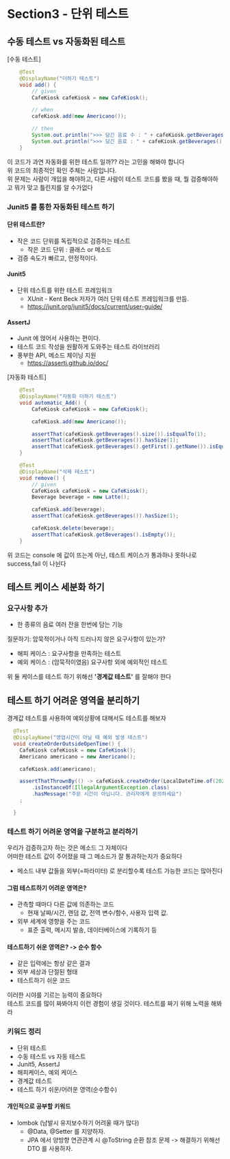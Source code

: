 # Section3  - 단위 테스트
## 수동 테스트 vs 자동화된 테스트
[수동 테스트]
```java
	@Test
	@DisplayName("더하기 테스트")
	void add() {
	    // given
		CafeKiosk cafeKiosk = new CafeKiosk();

		// when
		cafeKiosk.add(new Americano());

		// then
		System.out.println(">>> 담긴 음료 수 : " + cafeKiosk.getBeverages().size());
		System.out.println(">>> 담긴 음료 : " + cafeKiosk.getBeverages().getLast().getName());
	}
```

이 코드가 과연 자동화를 위한 테스트 일까?? 라는 고민을 해봐야 합니다 <br>
위 코드의 최종적인 확인 주체는 사람입니다. <br>
위 문제는 사람이 개입을 해야하고, 다른 사람이 테스트 코드를 봤을 때, 뭘 검증해야하고 뭐가 맞고 틀린지를 알 수가없다 <br>

### Junit5 를 통한 자동화된 테스트 하기
#### 단위 테스트란?
- 작은 코드 단위를 독립적으로 검증하는 테스트
  - 작은 코드 단위 : 클래스 or 메소드
- 검증 속도가 빠르고, 안정적이다.

#### Junit5 
- 단위 테스트를 위한 테스트 프레임워크
  - XUnit - Kent Beck 저자가 여러 단위 테스트 프레임워크를 만듬.
  - https://junit.org/junit5/docs/current/user-guide/

#### AssertJ
- Junit 에 얹어서 사용하는 편이다.
- 테스트 코드 작성을 원활하게 도와주는 테스트 라이브러리
- 풍부한 API, 메소드 체이닝 지원
  - https://assertj.github.io/doc/

[자동화 테스트]
```java
	@Test
	@DisplayName("자동화 더하기 테스트")
	void automatic_Add() {
		CafeKiosk cafeKiosk = new CafeKiosk();

		cafeKiosk.add(new Americano());

		assertThat(cafeKiosk.getBeverages().size()).isEqualTo(1);
		assertThat(cafeKiosk.getBeverages()).hasSize(1);
		assertThat(cafeKiosk.getBeverages().getFirst().getName()).isEqualTo("아메리카노");
	}

	@Test
	@DisplayName("삭제 테스트")
	void remove() {
	    // given
		CafeKiosk cafeKiosk = new CafeKiosk();
		Beverage beverage = new Latte();

		cafeKiosk.add(beverage);
		assertThat(cafeKiosk.getBeverages()).hasSize(1);

		cafeKiosk.delete(beverage);
		assertThat(cafeKiosk.getBeverages().isEmpty());
	}
```

위 코드는 console 에 값이 뜨는게 아닌, 테스트 케이스가 통과하나 못하나로 success,fail 이 나뉜다 <br>

## 테스트 케이스 세분화 하기
### 요구사항 추가
- 한 종류의 음료 여러 잔을 한번에 담는 기능

질문하기: 암묵적이거나 아직 드러나지 않은 요구사항이 있는가? <br>

- 해피 케이스 : 요구사항을 만족하는 테스트
- 예외 케이스 : (암묵적이였음) 요구사항 외에 예외적인 테스트

위 둘 케이스를 테스트 하기 위해선 **'경계값 테스트'** 를 잘해야 한다 <br>

## 테스트 하기 어려운 영역을 분리하기
경계값 테스트를 사용하여 예외상황에 대해서도 테스트를 해보자
```java
  @Test
  @DisplayName("영업시간이 아닐 때 예외 발생 테스트")
  void createOrderOutsideOpenTime() {
    CafeKiosk cafeKiosk = new CafeKiosk();
    Americano americano = new Americano();

    cafeKiosk.add(americano);

    assertThatThrownBy(() -> cafeKiosk.createOrder(LocalDateTime.of(2024, 10, 16, 22, 1)))
        .isInstanceOf(IllegalArgumentException.class)
        .hasMessage("주문 시간이 아닙니다. 관리자에게 문의하세요")
    ;

  }
```

### 테스트 하기 어려운 영역을 구분하고 분리하기
우리가 검증하고자 하는 것은 메소드 그 자체이다 <br>
어떠한 테스트 값이 주어졌을 때 그 메소드가 잘 통과하는지가 중요하다 <br>

- 메소드 내부 값들을 외부(=파라미터) 로 분리할수록 테스트 가능한 코드는 많아진다 

#### 그럼 테스트하기 어려운 영역은?
- 관측할 때마다 다른 값에 의존하는 코드
  - 현재 날짜/시간, 랜덤 값, 전역 변수/함수, 사용자 입력 값.
- 외부 세계에 영향을 주는 코드
  - 표준 출력, 메시지 발송, 데이터베이스에 기록하기 등

#### 테스트하기 쉬운 영역은? -> 순수 함수
- 같은 입력에는 항상 같은 결과
- 외부 세상과 단절된 형태
- 테스트하기 쉬운 코드


이러한 시야를 기르는 능력이 중요하다 <br>
테스트 코드를 많이 짜봐야지 이런 경험이 생길 것이다. 테스트를 짜기 위해 노력을 해봐라 <br>

### 키워드 정리
- 단위 테스트
- 수동 테스트 vs 자동 테스트
- Junit5, AssertJ
- 해피케이스, 예외 케이스
- 경계값 테스트
- 테스트 하기 쉬운/어려운 영역(순수함수)

#### 개인적으로 공부할 키워드
- lombok (남발시 유지보수하기 어려울 때가 많다)
  - @Data, @Setter 를 지양하자.
  - JPA 에서 양방향 연관관계 시 @ToString 순환 참조 문제 -> 해결하기 위해선 DTO 를 사용하자.